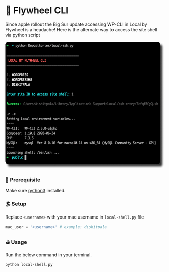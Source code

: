 # :ferris_wheel: Flywheel CLI
Since apple rollout the Big Sur update accessing WP-CLI in Local by Flywheel is a headache! Here is the alternate way to access the site shell via python script


<img src="https://github.com/dishitpala/flywheel-local-cli/blob/main/screenshot.png" height="400px">


### :seedling: Prerequisite
Make sure [python3](https://www.python.org/download/releases/3.0/) installed.

### :surfer: Setup
Replace `<username>` with your mac username in `local-shell.py` file
```python
mac_user = '<username>' # example: dishitpala
```

### :golf: Usage
Run the below command in your terminal.
```shell
python local-shell.py
```


